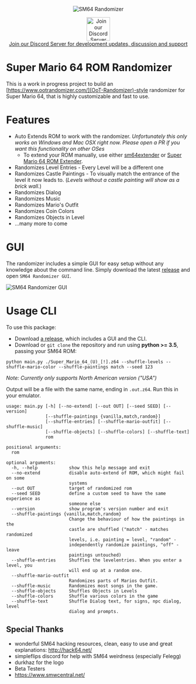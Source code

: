 <p align="center"> 
  <img src="https://i.imgur.com/pf687MH.png" alt="SM64 Randomizer">
  <a href="https://discordapp.com/invite/NwNZ3qb" target="_blank">
    <p align="center">
      <img src="https://i.imgur.com/0DkN9vW.png" alt="Join our Discord Server" height="64" /><br />
      Join our Discord Server for development updates, discussion and support
    </p>
  </a>
</p>


# Super Mario 64 ROM Randomizer

This is a work in progress project to build an [https://www.ootrandomizer.com/](OoT-Randomizer)-style randomizer for Super Mario 64, that is highly customizable and fast to use.

# Features

- Auto Extends ROM to work with the randomizer. *Unfortunately this only works on Windows and Mac OSX right now. Please open a PR if you want this functionality on other OSes*
  - To extend your ROM manually, use either [sm64extender](https://www.smwcentral.net/?p=viewthread&t=77343) or [Super Mario 64 ROM Extender](http://qubedstudios.rustedlogic.net/Mario64Tools.htm).
- Randomizes Level Entries - Every Level will be a different one
- Randomizes Castle Paintings - To visually match the entrance of the level it now leads to. (*Levels without a castle painting will show as a brick wall.*)
- Randomizes Dialog
- Randomizes Music
- Randomizes Mario's Outfit
- Randomizes Coin Colors
- Randomizes Objects in Level
- ...many more to come

# GUI
The randomizer includes a simple GUI for easy setup without any knowledge about the command line. Simply download the latest [release](/releases/latest) and open `SM64 Randomizer GUI`.

![SM64 Randomizer GUI](https://i.imgur.com/erEk4Dh.png)


# Usage CLI
To use this package:
- Download [a release](/releases/latest), which includes a GUI and the CLI.
- Download or `git clone` the repository and run using **python >= 3.5**, passing your SM64 ROM:
```
python main.py ./Super_Mario_64_(U)_[!].z64 --shuffle-levels --shuffle-mario-color --shuffle-paintings match --seed 123
```
_Note: Currently only supports North American version ("USA")_

Output will be a file with the same name, ending in `.out.z64`. Run this in your emulator.

```
usage: main.py [-h] [--no-extend] [--out OUT] [--seed SEED] [--version]
               [--shuffle-paintings {vanilla,match,random}]
               [--shuffle-entries] [--shuffle-mario-outfit] [--shuffle-music]
               [--shuffle-objects] [--shuffle-colors] [--shuffle-text]
               rom

positional arguments:
  rom

optional arguments:
  -h, --help            show this help message and exit
  --no-extend           disable auto-extend of ROM, which might fail on some
                        systems
  --out OUT             target of randomized rom
  --seed SEED           define a custom seed to have the same experience as
                        someone else
  --version             show program's version number and exit
  --shuffle-paintings {vanilla,match,random}
                        Change the behaviour of how the paintings in the
                        castle are shuffled ("match" - matches randomized
                        levels, i.e. painting = level, "random" -
                        independently randomize paintings, "off" - leave
                        paintings untouched)
  --shuffle-entries     Shuffles the levelentries. When you enter a level, you
                        will end up at a random one.
  --shuffle-mario-outfit
                        Randomizes parts of Marios Outfit.
  --shuffle-music       Randomizes most songs in the game.
  --shuffle-objects     Shuffles Objects in Levels
  --shuffle-colors      Shuffle various colors in the game
  --shuffle-text        Shuffle Dialog text, for signs, npc dialog, level
                        dialog and prompts.
```

## Special Thanks
- wonderful SM64 hacking resources, clean, easy to use and great explanations: http://hack64.net/
- simpleflips discord for help with SM64 weirdness (especially Felegg)
- durkhaz for the logo
- Beta Testers
- https://www.smwcentral.net/
